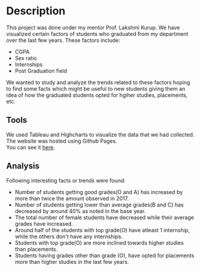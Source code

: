 # Description 

This project was done under my mentor Prof. Lakshmi Kurup. We have visualized certain factors of students who graduated from my department over the last few years. These factors include:
- CGPA  
- Sex ratio  
- Internships  
- Post Graduation field

We wanted to study and analyze the trends related to these factors hoping to find some facts which might be useful to new students giving them an idea of how the graduated students opted for hgiher studies, placements, etc. 

## Tools 

We used Tableau and Highcharts to visualize the data that we had collected.   
The website was hosted using Github Pages.  
You can see it [here](https://akshatt.github.io/data-visualization-of-graduated-students/).
 
## Analysis

Following interesting facts or trends were found:
- Number of students getting good grades(O and A) has increased by more than twice the amount observed in 2017.   
- Number of students getting lower than average grades(B and C) has decreased by around 40% as noted in the base year.  
- The total number of female students have decreased while their average grades have increased.  
- Around half of the students with top grade(O) have atleast 1 internship, while the others don't have any internships.
- Students with top grade(O) are more inclined towards higher studies than placements.  
- Students having grades other than grade (O), have opted for placements more than higher studies in the last few years.   
